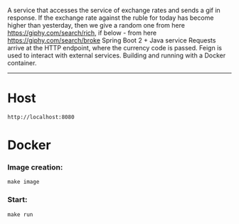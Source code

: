 A service that accesses the service of exchange rates and sends a gif in response. 
If the exchange rate against the ruble for today has become higher than yesterday,
then we give a random one from here https://giphy.com/search/rich,
if below - from here https://giphy.com/search/broke
Spring Boot 2 + Java service Requests arrive at the HTTP endpoint,
where the currency code is passed. 
Feign is used to interact with external services. 
Building and running with a Docker container.
***
# Host
```
http://localhost:8080
```
# Docker
### Image creation:
```
make image
```
### Start:
```
make run
```